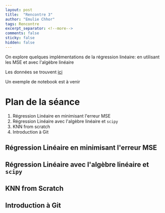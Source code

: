 ```yaml
---
layout: post
title:  "Rencontre 3"
author: "Emulie Chhor"
tags: Rencontre
excerpt_separator: <!--more-->
comments: false
sticky: false
hidden: false
---
```


On explore quelques implémentations de la régression linéaire: en utilisant 
les MSE et avec l'algèbre linéaire
<!--more-->

Les données se trouvent [ici](https://github.com/UdemAI/Code/blob/main/Datasets/shampoo.csv)

Un exemple de notebook est à venir

# Plan de la séance

1. Régression Linéaire en minimisant l'erreur MSE
2. Régression Linéaire avec l'algèbre linéaire et `scipy`
3. KNN from scratch
4. Introduction à Git

## Régression Linéaire en minimisant l'erreur MSE



## Régression Linéaire avec l'algèbre linéaire et `scipy`


## KNN from Scratch


## Introduction à Git


